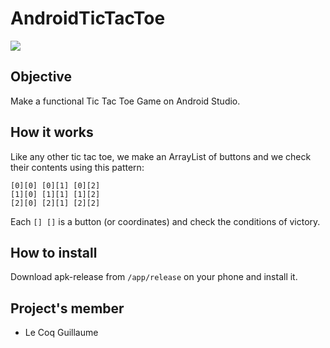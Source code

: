 # AndroidTicTacToe

![](http://cdn.shopify.com/s/files/1/0822/1983/articles/a4348b60c069b99e51e725d15e3b683b.png?v=1503639501)



## Objective

Make a functional Tic Tac Toe Game on Android Studio.



## How it works

Like any other tic tac toe, we make an ArrayList of buttons and we check their contents using this pattern:

``````
[0][0] [0][1] [0][2]
[1][0] [1][1] [1][2]
[2][0] [2][1] [2][2]
``````

Each `[] []` is a button (or coordinates) and check the conditions of victory.



## How to install

Download apk-release from `/app/release` on your phone and install it.



## Project's member

- Le Coq Guillaume